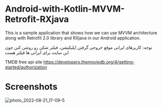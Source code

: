 # Android-with-Kotlin-MVVM-Retrofit-RXjava


This is a sample application that shows how we can use MVVM architecture along with Retrofit 2.0 library and RXjava in our Android application.

توجه: کاربرهای ایرانی موقع خروجی گرفتن اپلیکیشن، فیلتر شکن رو روشن کنن چون این سایت برای ایرانی ها فیلتر هست

TMDB free api site
https://developers.themoviedb.org/4/getting-started/authorization

# Screenshots
![photo_2022-08-21_17-09-5](https://user-images.githubusercontent.com/78638521/185791429-a0d0b884-de30-4c7d-b4bd-c883bb254855.jpg)
